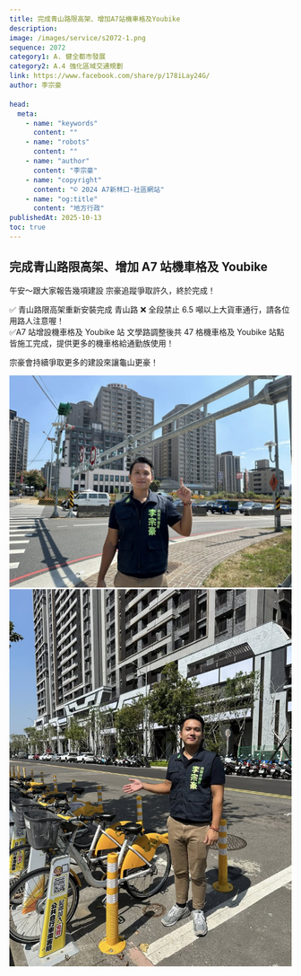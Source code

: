 ```yaml
---
title: 完成青山路限高架、增加A7站機車格及Youbike
description:
image: /images/service/s2072-1.png
sequence: 2072
category1: A. 健全都市發展
category2: A.4 強化區域交通規劃
link: https://www.facebook.com/share/p/178iLay24G/
author: 李宗豪

head:
  meta:
    - name: "keywords"
      content: ""
    - name: "robots"
      content: ""
    - name: "author"
      content: "李宗豪"
    - name: "copyright"
      content: "© 2024 A7新林口-社區網站"
    - name: "og:title"
      content: "地方行政"
publishedAt: 2025-10-13
toc: true
---
```


## 完成青山路限高架、增加 A7 站機車格及 Youbike

午安～跟大家報告幾項建設
宗豪追蹤爭取許久，終於完成！

✅ 青山路限高架重新安裝完成
青山路 ❌ 全段禁止 6.5 噸以上大貨車通行，請各位用路人注意喔！  
✅A7 站增設機車格及 Youbike 站
文學路調整後共 47 格機車格及 Youbike 站點皆施工完成，提供更多的機車格給通勤族使用！

宗豪會持續爭取更多的建設來讓龜山更豪！

![s2072-1.png](/images/service/s2072-1.png)
![s2072-2.png](/images/service/s2072-2.png)
